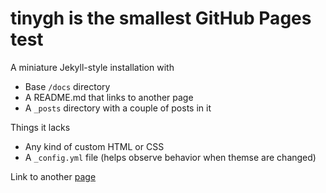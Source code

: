 # tinygh is the smallest GitHub Pages test

A miniature Jekyll-style installation with
* Base `/docs` directory
* A README.md that links to another page
* A `_posts` directory with a couple of posts in it

Things it lacks
* Any kind of custom  HTML or CSS
* A `_config.yml` file (helps observe behavior when themse are changed)

Link to another [page](page.md)
